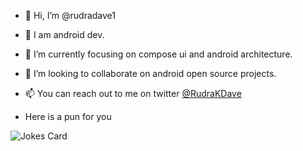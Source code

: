 - 👋 Hi, I’m @rudradave1
- 👀 I am android dev.
- 🌱 I’m currently focusing on compose ui and android architecture.
- 💞️ I’m looking to collaborate on android open source projects.
- 📫 You can reach out to me on twitter [@RudraKDave](https://twitter.com/RudraKDave)

- Here is a pun for you

![Jokes Card](https://readme-jokes.vercel.app/api)
<!---
rudradave1/rudradave1 is a ✨ special ✨ repository because its `README.md` (this file) appears on your GitHub profile.
You can click the Preview link to take a look at your changes.
--->
